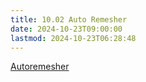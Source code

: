 ```yaml
---
title: 10.02 Auto Remesher
date: 2024-10-23T09:00:00
lastmod: 2024-10-23T06:28:48
---
```


[Autoremesher](https://github.com/huxingyi/autoremesher)
